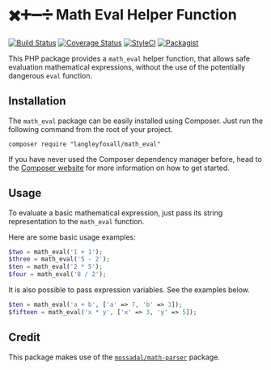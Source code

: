 # ✖️➕➖➗ Math Eval Helper Function

[![Build Status](https://travis-ci.org/langleyfoxall/math_eval.svg?branch=master)](https://travis-ci.org/langleyfoxall/math_eval)
[![Coverage Status](https://coveralls.io/repos/github/langleyfoxall/math_eval/badge.svg?branch=master)](https://coveralls.io/github/langleyfoxall/math_eval?branch=master)
[![StyleCI](https://github.styleci.io/repos/155715123/shield?branch=master)](https://github.styleci.io/repos/155715123)
[![Packagist](https://img.shields.io/packagist/dt/langleyfoxall/math_eval.svg)](https://packagist.org/packages/langleyfoxall/math_eval/stats)

This PHP package provides a `math_eval` helper function, that
allows safe evaluation mathematical expressions, without the use of the
potentially dangerous `eval` function.

## Installation

The `math_eval` package can be easily installed using Composer. Just 
run the following command from the root of your project.

```
composer require "langleyfoxall/math_eval"
```

If you have never used the Composer dependency manager before, head 
to the [Composer website](https://getcomposer.org/) for more 
information on how to get started.

## Usage

To evaluate a basic mathematical expression, just pass its string
representation to the `math_eval` function.

Here are some basic usage examples:

```php
$two = math_eval('1 + 1');
$three = math_eval('5 - 2');
$ten = math_eval('2 * 5');
$four = math_eval('8 / 2');
```

It is also possible to pass expression variables. See the examples below.

```php
$ten = math_eval('a + b', ['a' => 7, 'b' => 3]);
$fifteen = math_eval('x * y', ['x' => 3, 'y' => 5]);
```

## Credit

This package makes use of the [`mossadal/math-parser`](https://github.com/mossadal/math-parser) package.

